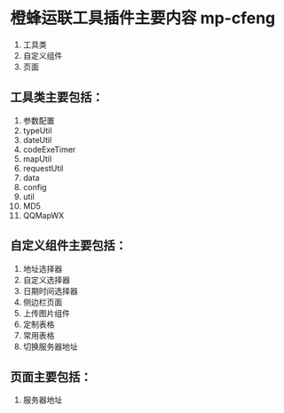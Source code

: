 # 橙蜂运联工具插件主要内容 mp-cfeng

1. 工具类
2. 自定义组件
3. 页面

## 工具类主要包括：

1. 参数配置
2. typeUtil
3. dateUtil
4. codeExeTimer
5. mapUtil
6. requestUtil
7. data
8. config
9. util
10. MD5
11. QQMapWX


## 自定义组件主要包括：

1. 地址选择器
2. 自定义选择器
3. 日期时间选择器
4. 侧边栏页面
5. 上传图片组件
6. 定制表格
7. 常用表格
8. 切换服务器地址



## 页面主要包括：

1. 服务器地址





